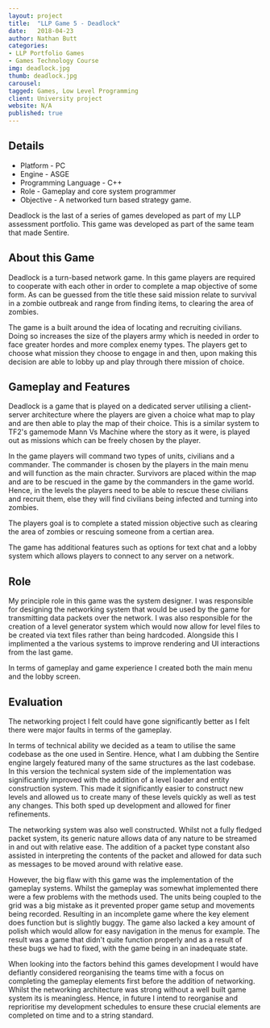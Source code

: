 ```yaml
---
layout: project
title:  "LLP Game 5 - Deadlock"
date:   2018-04-23
author: Nathan Butt
categories:
- LLP Portfolio Games
- Games Technology Course
img: deadlock.jpg
thumb: deadlock.jpg
carousel:
tagged: Games, Low Level Programming
client: University project
website: N/A
published: true
---
```


## Details
- Platform - PC
- Engine - ASGE
- Programming Language - C++
- Role - Gameplay and core system programmer
- Objective - A networked turn based strategy game.

Deadlock is the last of a series of games developed as part of my LLP assessment portfolio. This game was developed as part of the same team that made Sentire.

## About this Game
Deadlock is a turn-based network game. In this game players are required to cooperate with each other in order to complete a map objective of some form. As can be guessed from the title these said mission relate to survival in a zombie outbreak and range from finding items, to clearing the area of zombies.

The game is a built around the idea of locating and recruiting civilians. Doing so increases the size of the players army which is needed in order to face greater hordes and more complex enemy types. The players get to choose what mission they choose to engage in and then, upon making this decision are able to lobby up and play through there mission of choice.

## Gameplay and Features
Deadlock is a game that is played on a dedicated server utilising a client-server architecture where the players are given a choice what map to play and are then able to play the map of their choice. This is a similar system to TF2's gamemode Mann Vs Machine where the story as it were, is played out as missions which can be freely chosen by the player.

In the game players will command two types of units, civilians and a commander. The commander is chosen by the players in the main menu and will function as the main chracter. Survivors are placed within the map and are to be rescued in the game by the commanders in the game world. Hence, in the levels the players need to be able to rescue these civilians and recruit them, else they will find civilians being infected and turning into zombies.

The players goal is to complete a stated mission objective such as clearing the area of zombies or rescuing someone from a certian area.

The game has additional features such as options for text chat and a lobby system
which allows players to connect to any server on a network.


## Role
My principle role in this game was the system designer. I was responsible for designing the networking system that would be used by the game for transmitting data packets over the network. I was also responsible for the creation of a level generator system which would now allow for level files to be created via text files rather than being hardcoded. Alongside this I implimented a the various systems to improve rendering and UI interactions from the last game.

In terms of gameplay and game experience I created both the main menu and the lobby screen.


## Evaluation
The networking project I felt could have gone significantly better as I felt there were major faults in terms of the gameplay.

In terms of technical ability we decided as a team to utilise the same codebase as the one used in Sentire. Hence, what I am dubbing the Sentire engine largely featured many of the same structures as the last codebase. In this version the technical system side of the implementation was significantly improved with the addition of a level loader and entity construction system. This made it significantly easier to construct new levels and allowed us to create many of these levels quickly as well as test any changes. This both sped up development and allowed for finer refinements.

The networking system was also well constructed. Whilst not a fully fledged packet system, its generic nature allows data of any nature to be streamed in and out with relative ease. The addition of a packet type constant also assisted in interpreting the contents of the packet and allowed for data such as messages to be moved around with relative ease.

However, the big flaw with this game was the implementation of the gameplay systems. Whilst the gameplay was somewhat implemented there were a few problems with the methods used. The units being coupled to the grid was a big mistake as it prevented proper game setup and movements being recorded. Resulting in an incomplete game where the key element does function but is slightly buggy. The game also lacked a key amount of polish which would allow for easy navigation in the menus for example. The result was a game that didn't quite function properly and as a result of these bugs we had to fixed, with the game being in an inadequate state.

When looking into the factors behind this games development I would have defiantly considered reorganising the teams time with a focus on completing the gameplay elements first before the addition of networking. Whilst the networking architecture was strong without a well built game system its is meaningless. Hence, in future I intend to reorganise and reprioritise my development schedules to ensure these crucial elements are completed on time and to a string standard.
